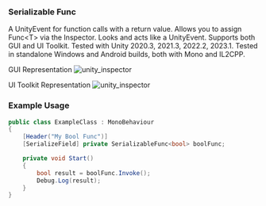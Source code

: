 ### Serializable Func
A UnityEvent for function calls with a return value. 
Allows you to assign Func\<T\> via the Inspector.
Looks and acts like a UnityEvent.
Supports both GUI and UI Toolkit. Tested with Unity 2020.3, 2021.3, 2022.2, 2023.1.
Tested in standalone Windows and Android builds, both with Mono and IL2CPP.

GUI Representation
![unity_inspector](https://i.imgur.com/pR4uo7H.png)

UI Toolkit Representation
![unity_inspector](https://i.imgur.com/tGmKW1m.png)

### Example Usage
```csharp
public class ExampleClass : MonoBehaviour 
{
    [Header("My Bool Func")]
    [SerializeField] private SerializableFunc<bool> boolFunc;

    private void Start()
    {
        bool result = boolFunc.Invoke();
        Debug.Log(result);
    }
}
```


